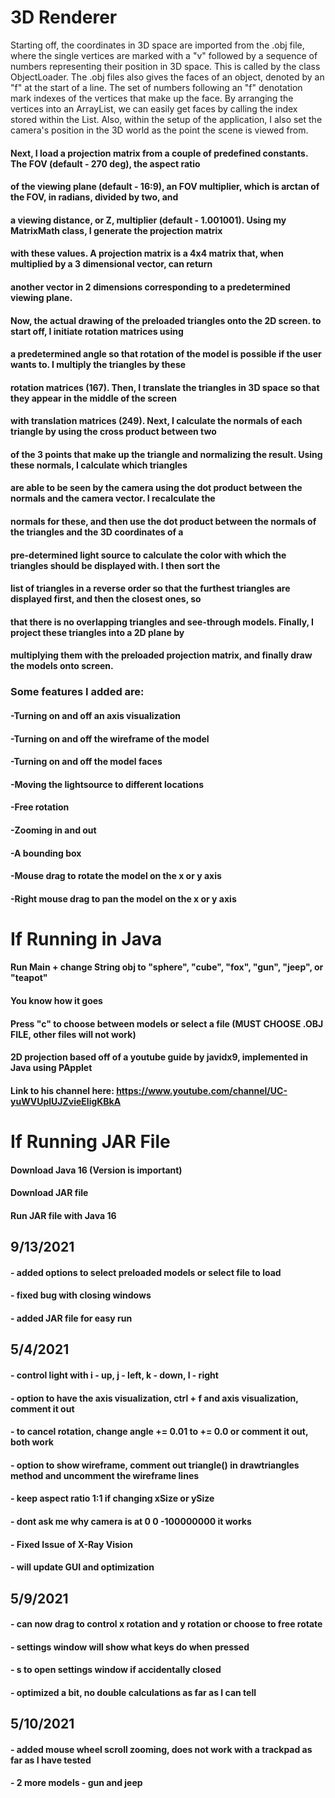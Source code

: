 # 3D Renderer
Starting off, the coordinates in 3D space are imported from the .obj file, where the single vertices are marked with a "v" followed by a sequence of numbers representing their position in 3D space. This is called by the class ObjectLoader. The .obj files also gives the faces of an object, denoted by an "f" at the start of a line. The set of numbers following an "f" denotation mark indexes of the vertices that make up the face. By arranging the vertices into an ArrayList, we can easily get faces by calling the index stored within the List. Also, within the setup of the application, I also set the camera's position in the 3D world as the point the scene is viewed from.

#### Next, I load a projection matrix from a couple of predefined constants. The FOV (default - 270 deg), the aspect ratio
#### of the viewing plane (default - 16:9), an FOV multiplier, which is arctan of the FOV, in radians, divided by two, and
#### a viewing distance, or Z, multiplier (default - 1.001001). Using my MatrixMath class, I generate the projection matrix
#### with these values. A projection matrix is a 4x4 matrix that, when multiplied by a 3 dimensional vector, can return
#### another vector in 2 dimensions corresponding to a predetermined viewing plane.

#### Now, the actual drawing of the preloaded triangles onto the 2D screen. to start off, I initiate rotation matrices using
#### a predetermined angle so that rotation of the model is possible if the user wants to. I multiply the triangles by these
#### rotation matrices (167). Then, I translate the triangles in 3D space so that they appear in the middle of the screen
#### with translation matrices (249). Next, I calculate the normals of each triangle by using the cross product between two
#### of the 3 points that make up the triangle and normalizing the result. Using these normals, I calculate which triangles
#### are able to be seen by the camera using the dot product between the normals and the camera vector. I recalculate the
#### normals for these, and then use the dot product between the normals of the triangles and the 3D coordinates of a
#### pre-determined light source to calculate the color with which the triangles should be displayed with. I then sort the
#### list of triangles in a reverse order so that the furthest triangles are displayed first, and then the closest ones, so
#### that there is no overlapping triangles and see-through models. Finally, I project these triangles into a 2D plane by
#### multiplying them with the preloaded projection matrix, and finally draw the models onto screen.

### Some features I added are:
#### -Turning on and off an axis visualization
#### -Turning on and off the wireframe of the model
#### -Turning on and off the model faces
#### -Moving the lightsource to different locations
#### -Free rotation
#### -Zooming in and out
#### -A bounding box
#### -Mouse drag to rotate the model on the x or y axis
#### -Right mouse drag to pan the model on the x or y axis

# If Running in Java

#### Run Main + change String obj to "sphere", "cube", "fox", "gun", "jeep", or "teapot"
#### You know how it goes
#### Press "c" to choose between models or select a file (MUST CHOOSE .OBJ FILE, other files will not work)
#### 2D projection based off of a youtube guide by javidx9, implemented in Java using PApplet
#### Link to his channel here: https://www.youtube.com/channel/UC-yuWVUplUJZvieEligKBkA

# If Running JAR File
#### Download Java 16 (Version is important)
#### Download JAR file
#### Run JAR file with Java 16

## 9/13/2021
#### - added options to select preloaded models or select file to load
#### - fixed bug with closing windows
#### - added JAR file for easy run

## 5/4/2021
#### - control light with i - up, j - left, k - down, l - right
#### - option to have the axis visualization, ctrl + f and axis visualization, comment it out
#### - to cancel rotation, change angle += 0.01 to += 0.0 or comment it out, both work
#### - option to show wireframe, comment out triangle() in drawtriangles method and uncomment the wireframe lines
#### - keep aspect ratio 1:1 if changing xSize or ySize
#### - dont ask me why camera is at 0 0 -100000000 it works
#### - Fixed Issue of X-Ray Vision
#### - will update GUI and optimization

## 5/9/2021
#### - can now drag to control x rotation and y rotation or choose to free rotate
#### - settings window will show what keys do when pressed
#### - s to open settings window if accidentally closed
#### - optimized a bit, no double calculations as far as I can tell

## 5/10/2021
#### - added mouse wheel scroll zooming, does not work with a trackpad as far as I have tested
#### - 2 more models - gun and jeep
